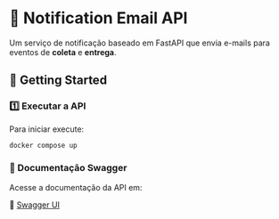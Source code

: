 # 📧 Notification Email API

Um serviço de notificação baseado em FastAPI que envia e-mails para eventos de **coleta** e **entrega**.

## 🚀 Getting Started

### **1️⃣ Executar a API**
Para iniciar execute:

```bash
docker compose up
```

### 📄 Documentação Swagger
Acesse a documentação da API em:

🔗 [Swagger UI](http://0.0.0.0:8000/api/docs)




